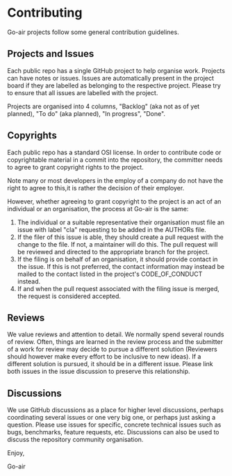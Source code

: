 # Contributing

Go-air projects follow some general contribution guidelines.

## Projects and Issues

Each public repo has a single GitHub project to help organise work.  Projects
can have notes or issues.  Issues are automatically present in the 
project board if they are labelled as belonging to the respective project. 
Please try to ensure that all issues are labelled with the project.

Projects are organised into 4 columns, "Backlog" (aka not as of yet planned), 
"To do" (aka planned), "In progress", "Done".

## Copyrights

Each public repo has a standard OSI license.  In order to contribute code
or copyrightable material in a commit into the repository, the committer
needs to agree to grant copyright rights to the project.  

Note many or most developers in the employ of a company do not have the right
to agree to this,it is rather the decision of their employer.

However, whether agreeing to grant copyright to the project is an act of 
an individual or an organisation, the process at Go-air is the same: 

1. The individual or a suitable representative their organisation must file 
an issue with label "cla" requesting to be added in the AUTHORs file.
2. If the filer of this issue is able, they should create a pull request 
with the change to the file.  If not, a maintainer will do this.  The
pull request will be reviewed and directed to the appropriate branch
for the project.
3. If the filing is on behalf of an organisation, it should provide contact
in the issue.  If this is not preferred, the contact information may
instead be mailed to the contact listed in the project's CODE_OF_CONDUCT instead.
4. If and when the pull request associated with the filing issue is merged, the
request is considered accepted.

## Reviews

We value reviews and attention to detail.  We normally spend several rounds of review. 
Often, things are learned in the review process and the submitter of a work for review 
may decide to pursue a different solution (Reviewers should however make every 
effort to be inclusive to new ideas).  If a different solution is pursued, it should
be in a different issue. Please link both issues in the issue discussion to preserve
this relationship.

## Discussions

We use GitHub discussions as a place for higher level discussions, perhaps
coordinating several issues or one very big one, or perhaps just 
asking a question. Please use issues for specific, concrete technical 
issues such as bugs, benchmarks, feature requests, etc.  Discussions can
also be used to discuss the repository community organisation.

Enjoy,

Go-air






